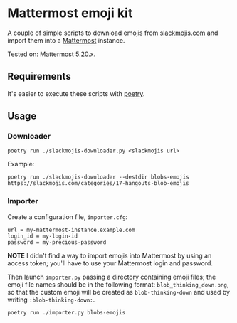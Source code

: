 # Mattermost emoji kit

A couple of simple scripts to download emojis from [slackmojis.com](https://slackmojis.com) and
import them into a [Mattermost](https://mattermost.com/) instance.

Tested on: Mattermost 5.20.x.

## Requirements

It's easier to execute these scripts with [poetry](https://github.com/python-poetry/poetry).

## Usage

### Downloader

    poetry run ./slackmojis-downloader.py <slackmojis url>

Example:

    poetry run ./slackmojis-downloader --destdir blobs-emojis https://slackmojis.com/categories/17-hangouts-blob-emojis

### Importer

Create a configuration file, `importer.cfg`:

    url = my-mattermost-instance.example.com
    login_id = my-login-id
    password = my-precious-password

**NOTE** I didn't find a way to import emojis into Mattermost by using an access token; you'll have
to use your Mattermost login and password.

Then launch `importer.py` passing a directory containing emoji files; the emoji file names should be
in the following format: `blob_thinking_down.png`, so that the custom emoji will be created as
`blob-thinking-down` and used by writing `:blob-thinking-down:`.

    poetry run ./importer.py blobs-emojis
